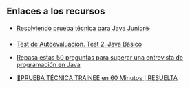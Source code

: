 ## Enlaces a los recursos

* <a href = "https://www.youtube.com/watch?v=sF2pd6ypSK8">Resolviendo prueba técnica para Java Junior☕<a/>

* <a href = "https://www.it.uc3m.es/java/gitt/units/repaso/guides/0/html/test2/test_archivos/test.html">Test de Autoevaluación. Test 2. Java Básico<a/>

* <a href = "https://www.freecodecamp.org/espanol/news/repasa-estas-50-preguntas-para-superar-una-entrevista-de-programacion-en-java/">Repasa estas 50 preguntas para superar una entrevista de programación en Java<a/>

* <a href = "https://www.youtube.com/watch?v=npfzSC8B3aM">📝PRUEBA TÉCNICA TRAINEE en 60 Minutos | RESUELTA<a/>